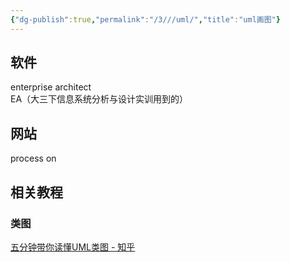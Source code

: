 ```yaml
---
{"dg-publish":true,"permalink":"/3///uml/","title":"uml画图"}
---
```



## 软件
enterprise architect  
EA（大三下信息系统分析与设计实训用到的）
## 网站
process on
## 相关教程
### 类图
[五分钟带你读懂UML类图 - 知乎](https://zhuanlan.zhihu.com/p/85960253)